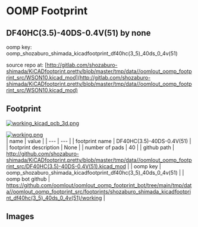 # OOMP Footprint  
## DF40HC(3.5)-40DS-0.4V(51)  by none  
  
oomp key: oomp_shozaburo_shimada_kicadfootprint_df40hc(3_5)_40ds_0_4v(51)  
  
source repo at: [http://gitlab.com/shozaburo-shimada/KiCADfootprint.pretty/blob/master/tmp/data//oomlout_oomp_footprint_src/WSON10.kicad_mod](http://gitlab.com/shozaburo-shimada/KiCADfootprint.pretty/blob/master/tmp/data//oomlout_oomp_footprint_src/WSON10.kicad_mod)  
## Footprint  
  
[![working_kicad_pcb_3d.png](working_kicad_pcb_3d_600.png)](working_kicad_pcb_3d.png)  
  
[![working.png](working_600.png)](working.png)  
| name | value | 
| --- | --- | 
| footprint name | DF40HC(3.5)-40DS-0.4V(51) | 
| footprint description | None | 
| number of pads | 40 | 
| github path | http://github.com/shozaburo-shimada/KiCADfootprint.pretty/blob/master/tmp/data//oomlout_oomp_footprint_src/DF40HC(3.5)-40DS-0.4V(51).kicad_mod | 
| oomp key | oomp_shozaburo_shimada_kicadfootprint_df40hc(3_5)_40ds_0_4v(51) | 
| oomp bot github | https://github.com/oomlout/oomlout_oomp_footprint_bot/tree/main/tmp/data//oomlout_oomp_footprint_src/footprints/shozaburo_shimada_kicadfootprint_df40hc(3_5)_40ds_0_4v(51)/working | 
## Images  
